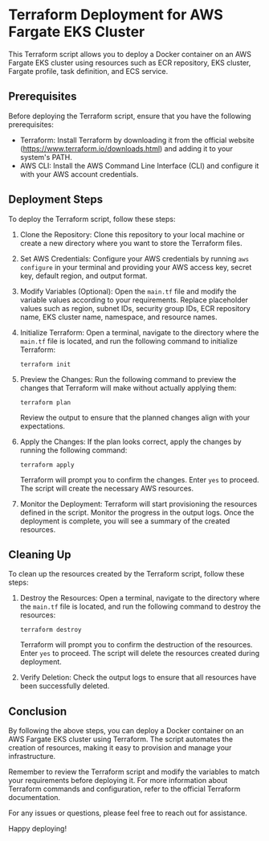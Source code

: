 # Terraform Deployment for AWS Fargate EKS Cluster

This Terraform script allows you to deploy a Docker container on an AWS Fargate EKS cluster using resources such as ECR repository, EKS cluster, Fargate profile, task definition, and ECS service.

## Prerequisites

Before deploying the Terraform script, ensure that you have the following prerequisites:

- Terraform: Install Terraform by downloading it from the official website (https://www.terraform.io/downloads.html) and adding it to your system's PATH.
- AWS CLI: Install the AWS Command Line Interface (CLI) and configure it with your AWS account credentials.

## Deployment Steps

To deploy the Terraform script, follow these steps:

1. Clone the Repository: Clone this repository to your local machine or create a new directory where you want to store the Terraform files.

2. Set AWS Credentials: Configure your AWS credentials by running `aws configure` in your terminal and providing your AWS access key, secret key, default region, and output format.

3. Modify Variables (Optional): Open the `main.tf` file and modify the variable values according to your requirements. Replace placeholder values such as region, subnet IDs, security group IDs, ECR repository name, EKS cluster name, namespace, and resource names.

4. Initialize Terraform: Open a terminal, navigate to the directory where the `main.tf` file is located, and run the following command to initialize Terraform:
   ```
   terraform init
   ```

5. Preview the Changes: Run the following command to preview the changes that Terraform will make without actually applying them:
   ```
   terraform plan
   ```
   Review the output to ensure that the planned changes align with your expectations.

6. Apply the Changes: If the plan looks correct, apply the changes by running the following command:
   ```
   terraform apply
   ```
   Terraform will prompt you to confirm the changes. Enter `yes` to proceed. The script will create the necessary AWS resources.

7. Monitor the Deployment: Terraform will start provisioning the resources defined in the script. Monitor the progress in the output logs. Once the deployment is complete, you will see a summary of the created resources.

## Cleaning Up

To clean up the resources created by the Terraform script, follow these steps:

1. Destroy the Resources: Open a terminal, navigate to the directory where the `main.tf` file is located, and run the following command to destroy the resources:
   ```
   terraform destroy
   ```
   Terraform will prompt you to confirm the destruction of the resources. Enter `yes` to proceed. The script will delete the resources created during deployment.

2. Verify Deletion: Check the output logs to ensure that all resources have been successfully deleted.

## Conclusion

By following the above steps, you can deploy a Docker container on an AWS Fargate EKS cluster using Terraform. The script automates the creation of resources, making it easy to provision and manage your infrastructure.

Remember to review the Terraform script and modify the variables to match your requirements before deploying it. For more information about Terraform commands and configuration, refer to the official Terraform documentation.

For any issues or questions, please feel free to reach out for assistance.

Happy deploying!
